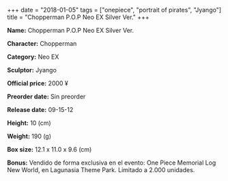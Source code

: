 +++
date = "2018-01-05"
tags = ["onepiece", "portrait of pirates", "Jyango"]
title = "Chopperman P.O.P Neo EX Silver Ver."
+++

**Name:** Chopperman P.O.P Neo EX Silver Ver.

**Character:** Chopperman

**Category:** Neo EX 

**Sculptor:** Jyango

**Official price:** 2000 ¥

**Preorder date:** Sin preorder

**Release date:** 09-15-12

**Height:** 10 (cm)

**Weight:** 190 (g)

**Box size:** 12.1 x 11.0 x 9.6 (cm)

**Bonus:** Vendido de forma exclusiva en el evento: One Piece Memorial Log New World, en Lagunasia Theme Park.
Limitado a 2.000 unidades.
